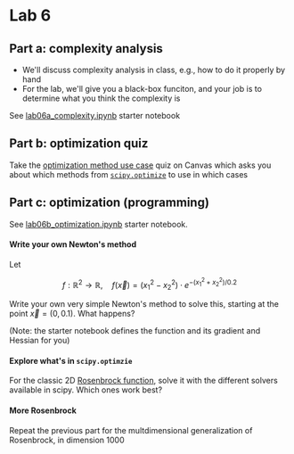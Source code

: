 # Lab 6

## Part a: complexity analysis
- We'll discuss complexity analysis in class, e.g., how to do it properly by hand
- For the lab, we'll give you a black-box funciton, and your job is to determine what you think the complexity is

See [lab06a_complexity.ipynb](lab06a_complexity.ipynb) starter notebook


## Part b: optimization quiz
Take the [optimization method use case](https://canvas.colorado.edu/courses/110094/quizzes/425844) quiz on Canvas 
which asks you about which methods from [`scipy.optimize`](https://docs.scipy.org/doc/scipy/reference/optimize.html) to use in which cases

## Part c: optimization (programming)

See [lab06b_optimization.ipynb](lab06b_optimization.ipynb) starter notebook.

#### Write your own Newton's method
Let
```math
f:\mathbb{R}^2 \to \mathbb{R},\quad
f(\vec{x}) = \left( x_1^2 - x_2^2 \right)\cdot e^{-(x_1^2 + x_2^2 )/0.2 }
```

Write your own very simple Newton's method to solve this, starting at the point $\vec{x} = (0,0.1)$.  What happens?

(Note: the starter notebook defines the function and its gradient and Hessian for you)

#### Explore what's in `scipy.optimzie`
For the classic 2D [Rosenbrock function](https://en.wikipedia.org/wiki/Rosenbrock_function), solve it with the different solvers available in scipy. Which ones work best?

#### More Rosenbrock
Repeat the previous part for the multdimensional generalization of Rosenbrock, in dimension 1000
